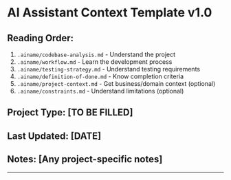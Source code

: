 # AI Assistant Context Template v1.0

## Reading Order:

1. `.ainame/codebase-analysis.md` - Understand the project
2. `.ainame/workflow.md` - Learn the development process
3. `.ainame/testing-strategy.md` - Understand testing requirements
4. `.ainame/definition-of-done.md` - Know completion criteria
5. `.ainame/project-context.md` - Get business/domain context (optional)
6. `.ainame/constraints.md` - Understand limitations (optional)

## Project Type: [TO BE FILLED]

## Last Updated: [DATE]

## Notes: [Any project-specific notes]

---
